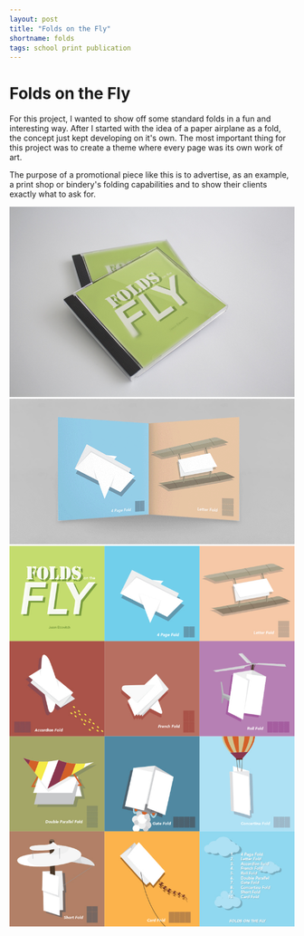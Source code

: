```yaml
---
layout: post
title: "Folds on the Fly"
shortname: folds
tags: school print publication
---
```


# Folds on the Fly

For this project, I wanted to show off some standard folds in a fun and interesting way. After I started with the idea of a paper airplane as a fold, the concept just kept developing on it's own. The most important thing for this project was to create a theme where every page was its own work of art. 

The purpose of a promotional piece like this is to advertise, as an example, a print shop or bindery's folding capabilities and to show their clients exactly what to ask for.

![Folds on the Fly](/assets/img/portfolio/folds/folds_1.jpg)
![Folds on the Fly](/assets/img/portfolio/folds/folds_2.gif)
![Folds on the Fly](/assets/img/portfolio/folds/folds_3.jpg)
